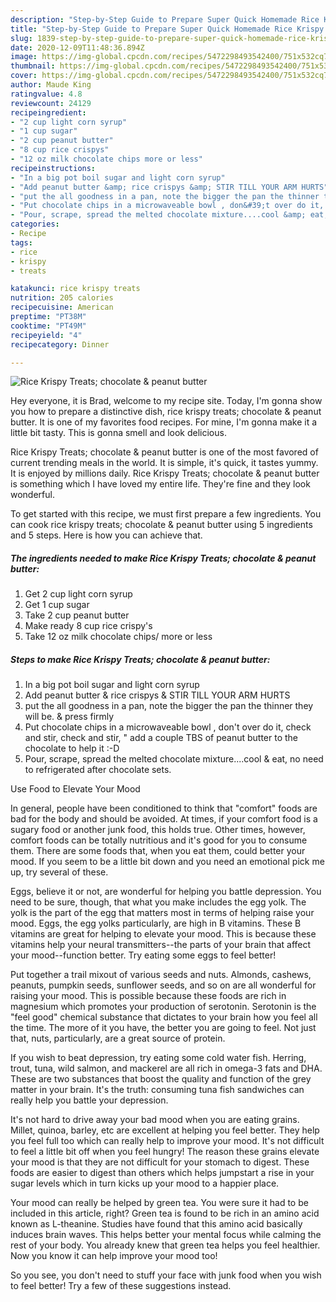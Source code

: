 ```yaml
---
description: "Step-by-Step Guide to Prepare Super Quick Homemade Rice Krispy Treats; chocolate &amp;amp; peanut butter"
title: "Step-by-Step Guide to Prepare Super Quick Homemade Rice Krispy Treats; chocolate &amp;amp; peanut butter"
slug: 1839-step-by-step-guide-to-prepare-super-quick-homemade-rice-krispy-treats-chocolate-and-amp-peanut-butter
date: 2020-12-09T11:48:36.894Z
image: https://img-global.cpcdn.com/recipes/5472298493542400/751x532cq70/rice-krispy-treats-chocolate-peanut-butter-recipe-main-photo.jpg
thumbnail: https://img-global.cpcdn.com/recipes/5472298493542400/751x532cq70/rice-krispy-treats-chocolate-peanut-butter-recipe-main-photo.jpg
cover: https://img-global.cpcdn.com/recipes/5472298493542400/751x532cq70/rice-krispy-treats-chocolate-peanut-butter-recipe-main-photo.jpg
author: Maude King
ratingvalue: 4.8
reviewcount: 24129
recipeingredient:
- "2 cup light corn syrup"
- "1 cup sugar"
- "2 cup peanut butter"
- "8 cup rice crispys"
- "12 oz milk chocolate chips more or less"
recipeinstructions:
- "In a big pot boil sugar and light corn syrup"
- "Add peanut butter &amp; rice crispys &amp; STIR TILL YOUR ARM HURTS"
- "put the all goodness in a pan, note the bigger the pan the thinner they will be. &amp; press firmly"
- "Put chocolate chips in a microwaveable bowl , don&#39;t over do it, check and stir, check and stir, &#34; add a couple TBS of peanut butter to the chocolate to help it  :-D"
- "Pour, scrape, spread the melted chocolate mixture....cool &amp; eat, no need to refrigerated after chocolate sets."
categories:
- Recipe
tags:
- rice
- krispy
- treats

katakunci: rice krispy treats 
nutrition: 205 calories
recipecuisine: American
preptime: "PT38M"
cooktime: "PT49M"
recipeyield: "4"
recipecategory: Dinner

---
```



![Rice Krispy Treats; chocolate &amp; peanut butter](https://img-global.cpcdn.com/recipes/5472298493542400/751x532cq70/rice-krispy-treats-chocolate-peanut-butter-recipe-main-photo.jpg)

Hey everyone, it is Brad, welcome to my recipe site. Today, I'm gonna show you how to prepare a distinctive dish, rice krispy treats; chocolate &amp; peanut butter. It is one of my favorites food recipes. For mine, I'm gonna make it a little bit tasty. This is gonna smell and look delicious.

Rice Krispy Treats; chocolate &amp; peanut butter is one of the most favored of current trending meals in the world. It is simple, it's quick, it tastes yummy. It is enjoyed by millions daily. Rice Krispy Treats; chocolate &amp; peanut butter is something which I have loved my entire life. They're fine and they look wonderful.




To get started with this recipe, we must first prepare a few ingredients. You can cook rice krispy treats; chocolate &amp; peanut butter using 5 ingredients and 5 steps. Here is how you can achieve that.

<!--inarticleads1-->

##### The ingredients needed to make Rice Krispy Treats; chocolate &amp; peanut butter:

1. Get 2 cup light corn syrup
1. Get 1 cup sugar
1. Take 2 cup peanut butter
1. Make ready 8 cup rice crispy&#39;s
1. Take 12 oz milk chocolate chips/ more or less




<!--inarticleads2-->

##### Steps to make Rice Krispy Treats; chocolate &amp; peanut butter:

1. In a big pot boil sugar and light corn syrup
1. Add peanut butter &amp; rice crispys &amp; STIR TILL YOUR ARM HURTS
1. put the all goodness in a pan, note the bigger the pan the thinner they will be. &amp; press firmly
1. Put chocolate chips in a microwaveable bowl , don&#39;t over do it, check and stir, check and stir, &#34; add a couple TBS of peanut butter to the chocolate to help it  :-D
1. Pour, scrape, spread the melted chocolate mixture....cool &amp; eat, no need to refrigerated after chocolate sets.




Use Food to Elevate Your Mood


In general, people have been conditioned to think that "comfort" foods are bad for the body and should be avoided. At times, if your comfort food is a sugary food or another junk food, this holds true. Other times, however, comfort foods can be totally nutritious and it's good for you to consume them. There are some foods that, when you eat them, could better your mood. If you seem to be a little bit down and you need an emotional pick me up, try several of these.

Eggs, believe it or not, are wonderful for helping you battle depression. You need to be sure, though, that what you make includes the egg yolk. The yolk is the part of the egg that matters most in terms of helping raise your mood. Eggs, the egg yolks particularly, are high in B vitamins. These B vitamins are great for helping to elevate your mood. This is because these vitamins help your neural transmitters--the parts of your brain that affect your mood--function better. Try eating some eggs to feel better!

Put together a trail mixout of various seeds and nuts. Almonds, cashews, peanuts, pumpkin seeds, sunflower seeds, and so on are all wonderful for raising your mood. This is possible because these foods are rich in magnesium which promotes your production of serotonin. Serotonin is the "feel good" chemical substance that dictates to your brain how you feel all the time. The more of it you have, the better you are going to feel. Not just that, nuts, particularly, are a great source of protein.

If you wish to beat depression, try eating some cold water fish. Herring, trout, tuna, wild salmon, and mackerel are all rich in omega-3 fats and DHA. These are two substances that boost the quality and function of the grey matter in your brain. It's the truth: consuming tuna fish sandwiches can really help you battle your depression. 

It's not hard to drive away your bad mood when you are eating grains. Millet, quinoa, barley, etc are excellent at helping you feel better. They help you feel full too which can really help to improve your mood. It's not difficult to feel a little bit off when you feel hungry! The reason these grains elevate your mood is that they are not difficult for your stomach to digest. These foods are easier to digest than others which helps jumpstart a rise in your sugar levels which in turn kicks up your mood to a happier place.

Your mood can really be helped by green tea. You were sure it had to be included in this article, right? Green tea is found to be rich in an amino acid known as L-theanine. Studies have found that this amino acid basically induces brain waves. This helps better your mental focus while calming the rest of your body. You already knew that green tea helps you feel healthier. Now you know it can help improve your mood too!

So you see, you don't need to stuff your face with junk food when you wish to feel better! Try  a few  of  these  suggestions  instead.

